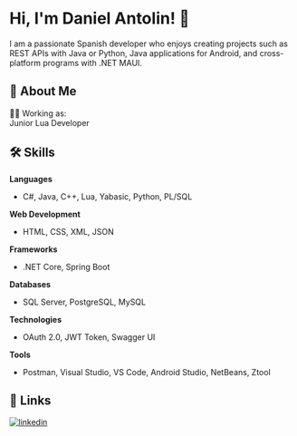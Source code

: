 # Hi, I'm Daniel Antolin! 👋
I am a passionate Spanish developer who enjoys creating projects such as REST APIs with Java or Python, Java applications for Android, and cross-platform programs with .NET MAUI.
## 🚀 About Me
👨‍💻 Working as:  
Junior Lua Developer




## 🛠 Skills

**Languages**  
- C#, Java, C++, Lua, Yabasic, Python, PL/SQL  

**Web Development**  
- HTML, CSS, XML, JSON  

**Frameworks**  
- .NET Core, Spring Boot  

**Databases**  
- SQL Server, PostgreSQL, MySQL  

**Technologies**  
- OAuth 2.0, JWT Token, Swagger UI  

**Tools**  
- Postman, Visual Studio, VS Code, Android Studio, NetBeans, Ztool  



## 🔗 Links
[![linkedin](https://img.shields.io/badge/linkedin-0A66C2?style=for-the-badge&logo=linkedin&logoColor=white)](https://www.linkedin.com/in/dani-antol%C3%ADn-rosales-aa4414295/?utm_source=share&utm_campaign=share_via&utm_content=profile&utm_medium=android_app)

